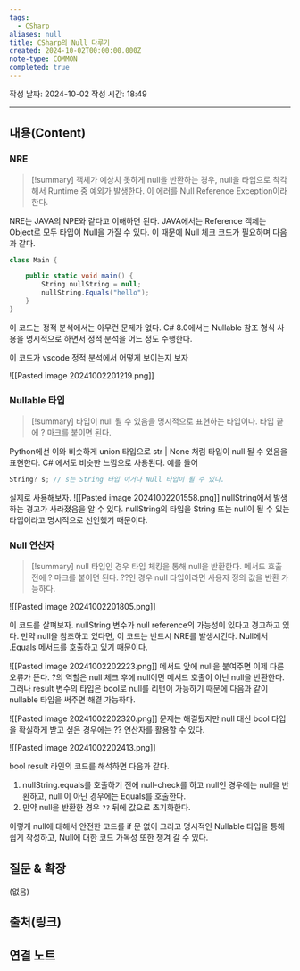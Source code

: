 ```yaml
---
tags:
  - CSharp
aliases: null
title: CSharp의 Null 다루기
created: 2024-10-02T00:00:00.000Z
note-type: COMMON
completed: true
---
```

작성 날짜: 2024-10-02
작성 시간: 18:49


----
## 내용(Content)

### NRE

>[!summary]
>객체가 예상치 못하게 null을 반환하는 경우, null을 타입으로 착각해서 Runtime 중 예외가 발생한다. 이 에러를 Null Reference Exception이라 한다.

NRE는 JAVA의 NPE와 같다고 이해하면 된다. JAVA에서는 Reference 객체는 Object로 모두 타입이 Null을 가질 수 있다. 이 때문에 Null 체크 코드가 필요하며 다음과 같다.


```csharp
class Main {

	public static void main() {
		String nullString = null;
		nullString.Equals("hello");
	}
}
```

이 코드는 정적 분석에서는 아무런 문제가 없다. C# 8.0에서는 Nullable 참조 형식 사용을 명시적으로 하면서 정적 분석을 어느 정도 수행한다.

이 코드가 vscode 정적 분석에서 어떻게 보이는지 보자

![[Pasted image 20241002201219.png]]

### Nullable 타입

>[!summary]
>타입이 null 될 수 있음을 명시적으로 표현하는 타입이다. 타입 끝에 ? 마크를 붙이면 된다. 
>

Python에선 이와 비슷하게 union 타입으로 str | None 처럼 타입이 null 될 수 있음을 표현한다. C# 에서도 비슷한 느낌으로 사용된다. 예를 들어

```csharp
String? s; // s는 String 타입 이거나 Null 타입이 될 수 있다.
```

실제로 사용해보자.
![[Pasted image 20241002201558.png]]
nullString에서 발생하는 경고가 사라졌음을 알 수 있다. nullString의 타입을 String 또는 null이 될 수 있는 타입이라고 명시적으로 선언했기 때문이다.

### Null 연산자

>[!summary]
>null 타입인 경우 타입 체킹을 통해 null을 반환한다. 메서드 호출 전에 ? 마크를 붙이면 된다. ??인 경우 null 타입이라면 사용자 정의 값을 반환 가능하다.

![[Pasted image 20241002201805.png]]

이 코드를 살펴보자. nullString 변수가 null reference의 가능성이 있다고 경고하고 있다. 만약 null을 참조하고 있다면, 이 코드는 반드시 NRE를 발생시킨다. Null에서 .Equals 메서드를 호출하고 있기 때문이다.

![[Pasted image 20241002202223.png]]
메서드 앞에 null을 붙여주면 이제 다른 오류가 뜬다. ?의 역할은 null 체크 후에 null이면 메서드 호출이 아닌 null을 반환한다. 그러나 result 변수의 타입은 bool로 null를 리턴이 가능하기 때문에 다음과 같이 nullable 타입을 써주면 해결 가능하다.

![[Pasted image 20241002202320.png]]
문제는 해결됬지만 null 대신 bool 타입을 확실하게 받고 싶은 경우에는 ?? 연산자를 활용할 수 있다.

![[Pasted image 20241002202413.png]]

bool result 라인의 코드를 해석하면 다음과 같다.
1. nullString.equals를 호출하기 전에 null-check를 하고 null인 경우에는 null을 반환하고, null 이 아닌 경우에는 Equals를 호출한다.
2. 만약 null을 반환한 경우 `??` 뒤에 값으로 초기화한다.

이렇게 null에 대해서 안전한 코드를 if 문 없이 그리고 명시적인 Nullable 타입을 통해 쉽게 작성하고, Null에 대한 코드 가독성 또한 챙겨 갈 수 있다.
## 질문 & 확장

(없음)

## 출처(링크)


## 연결 노트










